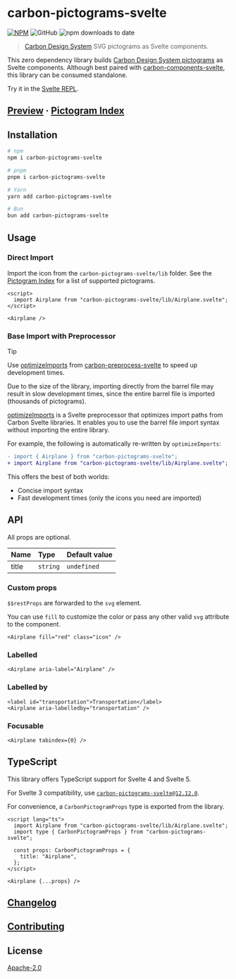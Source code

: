 # carbon-pictograms-svelte

[![NPM][npm]][npm-url]
![GitHub](https://img.shields.io/github/license/ibm/carbon-pictograms-svelte?color=262626&style=for-the-badge)
![npm downloads to date](https://img.shields.io/npm/dt/carbon-pictograms-svelte?color=262626&style=for-the-badge)

> [Carbon Design System](https://github.com/carbon-design-system) SVG pictograms as Svelte components.

This zero dependency library builds [Carbon Design System pictograms](https://www.carbondesignsystem.com/guidelines/pictograms/library) as Svelte components. Although best paired with [carbon-components-svelte](https://github.com/IBM/carbon-components-svelte), this library can be consumed standalone.

Try it in the [Svelte REPL](https://svelte.dev/repl/88b99674d0f24a3a8948d3760f8ba999).

## [Preview](https://carbon-pictograms-svelte.onrender.com/) · [Pictogram Index](PICTOGRAM_INDEX.md)

## Installation

```sh
# npm
npm i carbon-pictograms-svelte

# pnpm
pnpm i carbon-pictograms-svelte

# Yarn
yarn add carbon-pictograms-svelte

# Bun
bun add carbon-pictograms-svelte
```

## Usage

### Direct Import

Import the icon from the `carbon-pictograms-svelte/lib` folder. See the [Pictogram Index](PICTOGRAM_INDEX.md) for a list of supported pictograms.

```svelte
<script>
  import Airplane from "carbon-pictograms-svelte/lib/Airplane.svelte";
</script>

<Airplane />
```

### Base Import with Preprocessor

> [!TIP]
> Use [optimizeImports](https://github.com/carbon-design-system/carbon-preprocess-svelte#optimizeimports) from [carbon-preprocess-svelte](https://github.com/carbon-design-system/carbon-preprocess-svelte) to speed up development times.

Due to the size of the library, importing directly from the barrel file may result in slow development times, since the entire barrel file is imported (thousands of pictograms).

[optimizeImports](https://github.com/carbon-design-system/carbon-preprocess-svelte#optimizeimports) is a Svelte preprocessor that optimizes import paths from Carbon Svelte libraries. It enables you to use the barrel file import syntax without importing the entire library.

For example, the following is automatically re-written by `optimizeImports`:

```diff
- import { Airplane } from "carbon-pictograms-svelte";
+ import Airplane from "carbon-pictograms-svelte/lib/Airplane.svelte";
```

This offers the best of both worlds:

- Concise import syntax
- Fast development times (only the icons you need are imported)

## API

All props are optional.

| Name  | Type     | Default value |
| :---- | :------- | :------------ |
| title | `string` | `undefined`   |

### Custom props

`$$restProps` are forwarded to the `svg` element.

You can use `fill` to customize the color or pass any other valid `svg` attribute to the component.

```svelte
<Airplane fill="red" class="icon" />
```

### Labelled

```svelte
<Airplane aria-label="Airplane" />
```

### Labelled by

```svelte
<label id="transportation">Transportation</label>
<Airplane aria-labelledby="transportation" />
```

### Focusable

```svelte
<Airplane tabindex={0} />
```

## TypeScript

This library offers TypeScript support for Svelte 4 and Svelte 5.

For Svelte 3 compatibility, use [`carbon-pictograms-svelte@12.12.0`](https://github.com/carbon-design-system/carbon-pictograms-svelte/tree/v12.12.0).

For convenience, a `CarbonPictogramProps` type is exported from the library.

```svelte
<script lang="ts">
  import Airplane from "carbon-pictograms-svelte/lib/Airplane.svelte";
  import type { CarbonPictogramProps } from "carbon-pictograms-svelte";

  const props: CarbonPictogramProps = {
    title: "Airplane",
  };
</script>

<Airplane {...props} />
```

## [Changelog](CHANGELOG.md)

## [Contributing](CONTRIBUTING.md)

## License

[Apache-2.0](LICENSE)

[npm]: https://img.shields.io/npm/v/carbon-pictograms-svelte.svg?color=262626&style=for-the-badge
[npm-url]: https://npmjs.com/package/carbon-pictograms-svelte
